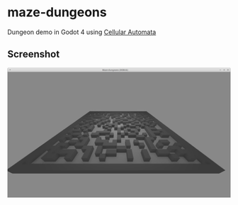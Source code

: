 # maze-dungeons
Dungeon demo in Godot 4 using [Cellular Automata](https://conwaylife.com/wiki/OCA:Maze)

## Screenshot
![Demonstration picture](demo.png)

